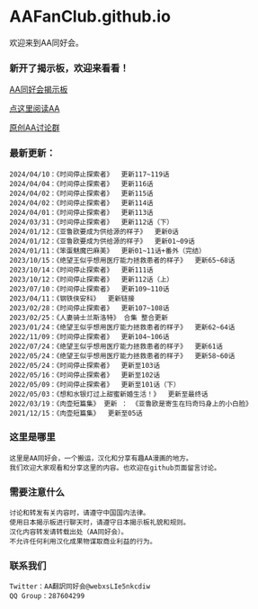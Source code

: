 # AAFanClub.github.io

欢迎来到AA同好会。

### 新开了揭示板，欢迎来看看！
[AA同好会揭示板](http://aafanclub.com/)

[点这里阅读AA](/src/index.md)

[原创AA讨论群](/src/group.md)

### 最新更新：

```
2024/04/10：《时间停止探索者》  更新117~119话
2024/04/04：《时间停止探索者》  更新116话
2024/04/02：《时间停止探索者》  更新115话
2024/04/02：《时间停止探索者》  更新114话
2024/04/01：《时间停止探索者》  更新113话
2024/03/31：《时间停止探索者》  更新112话（下）
2024/01/12：《亚鲁欧要成为供给源的样子》  更新0话
2024/01/12：《亚鲁欧要成为供给源的样子》  更新01~09话
2024/01/11：《笨蛋魅魔巴麻美》  更新01~11话+番外（完结）
2023/10/15：《绝望王似乎想用医疗能力拯救患者的样子》  更新65~68话
2023/10/14：《时间停止探索者》  更新111话
2023/10/12：《时间停止探索者》  更新112话（上）
2023/07/10：《时间停止探索者》  更新109~110话
2023/04/11：《钢铁侠安科》  更新链接
2023/02/28：《时间停止探索者》  更新107~108话
2023/02/25：《人妻骑士兰斯洛特》 合集 整合更新
2023/01/24：《绝望王似乎想用医疗能力拯救患者的样子》  更新62~64话
2022/11/09：《时间停止探索者》  更新104~106话
2022/07/24：《绝望王似乎想用医疗能力拯救患者的样子》  更新61话
2022/05/24：《绝望王似乎想用医疗能力拯救患者的样子》  更新58~60话
2022/05/24：《时间停止探索者》  更新至103话
2022/05/16：《时间停止探索者》  更新至102话
2022/05/09：《时间停止探索者》  更新至101话（下）
2022/05/03：《想和水银灯过上甜蜜新婚生活！》  更新至最终话
2022/03/19：《肉壶短篇集》 更新 ： 《亚鲁欧是寄生在玛奇玛身上的小白脸》
2021/12/15：《肉壶短篇集》  更新至05话
```

### 这里是哪里
```
这里是AA同好会，一个搬运，汉化和分享有趣AA漫画的地方。
我们欢迎大家观看和分享这里的内容。也欢迎在github页面留言讨论。

```
### 需要注意什么
```
讨论和转发有关内容时，请遵守中国国内法律。
使用日本揭示板进行聊天时，请遵守日本揭示板礼貌和规则。
汉化内容转发请转载出处（AA同好会）。
不允许任何利用汉化成果物谋取商业利益的行为。

```
### 联系我们
```
Twitter：AA翻訳同好会@webxsLIe5nkcdiw
QQ Group：287604299
```